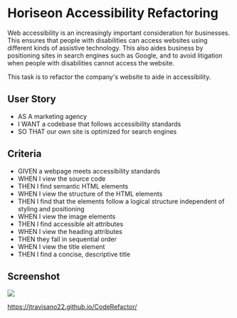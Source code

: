# Horiseon Accessibility Refactoring

Web accessibility is an increasingly important consideration for businesses. This ensures that people with disabilities can access websites using different kinds of assistive technology. This also aides business by positioning sites in search engines such as Google, and to avoid litigation when people with disabilities cannot access the website.

This task is to refactor the company's website to aide in accessibility.

## User Story

* AS A marketing agency
* I WANT a codebase that follows accessibility standards
* SO THAT our own site is optimized for search engines

## Criteria

* GIVEN a webpage meets accessibility standards
* WHEN I view the source code
* THEN I find semantic HTML elements
* WHEN I view the structure of the HTML elements
* THEN I find that the elements follow a logical structure independent of styling and positioning
* WHEN I view the image elements
* THEN I find accessible alt attributes
* WHEN I view the heading attributes
* THEN they fall in sequential order
* WHEN I view the title element
* THEN I find a concise, descriptive title

## Screenshot

![](assets/images/horiseon_screencap.png)

https://jtravisano22.github.io/CodeRefactor/
